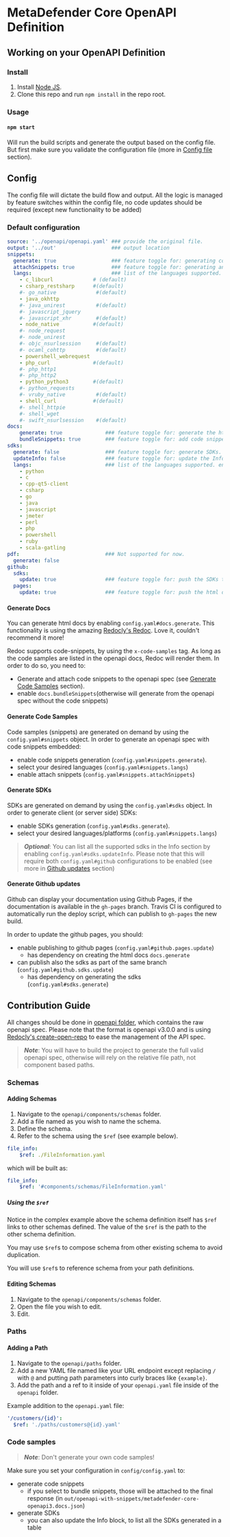 # MetaDefender Core OpenAPI Definition


## Working on your OpenAPI Definition

### Install

1. Install [Node JS](https://nodejs.org/).
2. Clone this repo and run `npm install` in the repo root.

### Usage

#### `npm start`
Will run the build scripts and generate the output based on the config file.
But first make sure you validate the configuration file (more in [Config file](#config) section).

## Config

The config file will dictate the build flow and output. All the logic is managed by feature switches within the config file, no code updates should be required (except new functionality to be added) 

### Default configuration

````yaml
source: '../openapi/openapi.yaml' ### provide the original file. 
output: '../out'                  ### output location               
snippets:
  generate: true                  ### feature toggle for: generating code samples. by default are generated in `out/code_samples`
  attachSnippets: true            ### feature toggle for: generating an openapi spec with attached code snippets. by default is generated in `out/openapi-with-snippets/metadefender-core-openapi3.docs.json`
  langs:                          ### list of the languages supported. enable/disable (uncomment/comment) which you want active or not. 
    - c_libcurl             # (default)
    - csharp_restsharp      #(default)
    #- go_native             #(default)
    - java_okhttp
    #- java_unirest          #(default)
    #- javascript_jquery
    #- javascript_xhr        #(default)
    - node_native           #(default)
    #- node_request
    #- node_unirest
    #- objc_nsurlsession     #(default)
    #- ocaml_cohttp          #(default)
    - powershell_webrequest
    - php_curl              #(default)
    #- php_http1
    #- php_http2
    - python_python3        #(default)
    #- python_requests
    #- vruby_native          #(default)
    - shell_curl            #(default)
    #- shell_httpie
    #- shell_wget
    #- swift_nsurlsession    #(default)
docs:
    generate: true              ### feature toggle for: generate the html documentation
    bundleSnippets: true        ### feature toggle for: add code snippets (samples) to the html docs. Requires for snippets.generate is enabled as well.
sdks:
  generate: false               ### feature toggle for: generate SDKs. default location would be `out/sdks`   
  updateInfo: false             ### feature toggle for: update the Info description block with the list of SDKs (links to Github location), Dependency on `github.sdks.update` and `github.pages.update`
  langs:                        ### list of the languages supported. enable/disable (uncomment/comment) which you want active or not. 
    - python
    - c
    - cpp-qt5-client
    - csharp
    - go 
    - java
    - javascript
    - jmeter
    - perl
    - php
    - powershell
    - ruby
    - scala-gatling      
pdf:                            ### Not supported for now. 
  generate: false
github:
  sdks:                         
    update: true                ### feature toggle for: push the SDKs to github `repo/gh-pages/out/sdks`. Travis will do that as part of the deploy process. dependency on `sdks.generate`
  pages:
    update: true                ### feature toggle for: push the html docs to github `repo/gh-pages/out/sdks`. Travis will do that as part of the deploy process. dependency on `docs.generate`
````

#### Generate Docs

You can generate html docs by enabling `config.yaml#docs.generate`. 
This functionality is using the amazing [Redocly's Redoc](https://github.com/Redocly/redoc). Love it, couldn't recommend it more! 

Redoc supports code-snippets, by using the `x-code-samples` tag. As long as the code samples are listed in the openapi docs, Redoc will render them. 
In order to do so, you need to: 
* Generate and attach code snippets to the openapi spec (see [Generate Code Samples](#generate-code-samples) section).
* enable `docs.bundleSnippets`(otherwise will generate from the openapi spec without the code snippets)

#### Generate Code Samples

Code samples (snippets) are generated on demand by using the `config.yaml#snippets` object. 
In order to generate an openapi spec with code snippets embedded: 
* enable code snippets generation (`config.yaml#snippets.generate`).
* select your desired languages (`config.yaml#snippets.langs`)
* enable attach snippets (`config.yaml#snippets.attachSnippets`)

#### Generate SDKs

SDKs are generated on demand by using the `config.yaml#sdks` object. 
In order to generate client (or server side) SDKs: 
* enable SDKs generation (`config.yaml#sdks.generate`).
* select your desired languages/platforms (`config.yaml#snippets.langs`)
> _**Optional**_: You can list all the supported sdks in the Info section by enabling `config.yaml#sdks.updateInfo`. Please note that this will require both `config.yaml#github` configurations to be enabled (see more in [Github updates](#generate-github-updates) section)



#### Generate Github updates

Github can display your documentation using Github Pages, if the documentation is available in the `gh-pages` branch. 
Travis CI is configured to automatically run the deploy script, which can publish to `gh-pages` the new build. 

In order to update the github pages, you should: 
* enable publishing to github pages (`config.yaml#github.pages.update`)
  * has dependency on creating the html docs `docs.generate`
* can publish also the sdks as part of the same branch (`config.yaml#github.sdks.update`)
  * has dependency on generating the sdks (`config.yaml#sdks.generate`)
  

## Contribution Guide

All changes should be done in [openapi folder](https://github.com/georgeprichici/metadefender-core-openapi3/tree/master/openapi), which contains the raw openapi spec. 
Please note that the format is openapi v3.0.0 and is using [Redocly's create-open-repo](https://github.com/Redocly/create-openapi-repo/) to ease the management of the API spec. 

> _**Note**_: You will have to build the project to generate the full valid openapi spec, otherwise will rely on the relative file path, not component based paths. 

### Schemas

#### Adding Schemas

1. Navigate to the `openapi/components/schemas` folder.
2. Add a file named as you wish to name the schema.
3. Define the schema.
4. Refer to the schema using the `$ref` (see example below).

```yaml
file_info:
    $ref: ./FileInformation.yaml
```

which will be built as: 

```yaml
file_info:
    $ref: '#components/schemas/FileInformation.yaml'
```


##### Using the `$ref`

Notice in the complex example above the schema definition itself has `$ref` links to other schemas defined.
The value of the `$ref` is the path to the other schema definition.

You may use `$ref`s to compose schema from other existing schema to avoid duplication.

You will use `$ref`s to reference schema from your path definitions.

#### Editing Schemas

1. Navigate to the `openapi/components/schemas` folder.
2. Open the file you wish to edit.
3. Edit.

### Paths

#### Adding a Path

1. Navigate to the `openapi/paths` folder.
2. Add a new YAML file named like your URL endpoint except replacing `/` with `@` and putting path parameters into curly braces like `{example}`.
3. Add the path and a ref to it inside of your `openapi.yaml` file inside of the `openapi` folder.

Example addition to the `openapi.yaml` file:
```yaml
'/customers/{id}':
  $ref: './paths/customers@{id}.yaml'
```

### Code samples

> _**Note**_: Don't generate your own code samples! 

Make sure you set your configuration in `config/config.yaml` to: 
* generate code snippets 
  * if you select to bundle snippets, those will be attached to the final response (in `out/openapi-with-snippets/metadefender-core-openapi3.docs.json`)
* generate SDKs
  * you can also update the Info block, to list all the SDKs generated in a table

